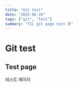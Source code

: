 ```yaml
---
title: "Git test"
date: "2025-06-26"
tags: ["git", "test"]
summary: "TIL git page test 용"
---
```


# Git test

## Test page

테스트 페이지
